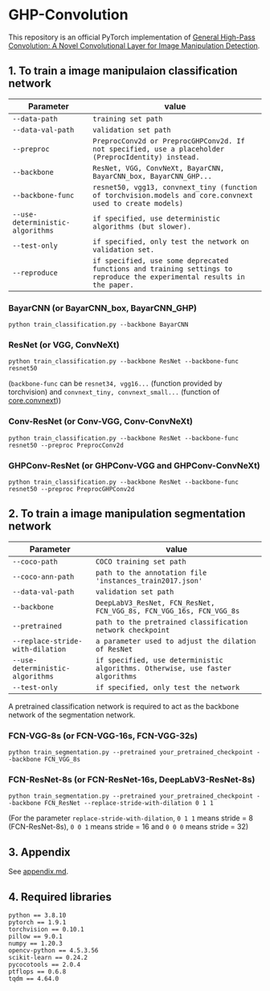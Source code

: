 # GHP-Convolution
This repository is an official PyTorch implementation of [General High-Pass Convolution: A Novel Convolutional Layer for Image Manipulation Detection](https://link.springer.com/chapter/10.1007/978-3-031-18907-4_11).

## 1. To train a image manipulaion classification network
| Parameter                        | value                                                                              |
| -------------------------------- | ---------------------------------------------------------------------------------- |
| `--data-path`                    | `training set path`                                                                |
| `--data-val-path`                | `validation set path`                                                              |
| `--preproc`                      | `PreprocConv2d or PreprocGHPConv2d. If not specified, use a placeholder (PreprocIdentity) instead.`  |
| `--backbone`                     | `ResNet, VGG, ConvNeXt, BayarCNN, BayarCNN_box, BayarCNN_GHP...`                   |
| `--backbone-func`                | `resnet50, vgg13, convnext_tiny (function of torchvision.models and core.convnext used to create models)` |
| `--use-deterministic-algorithms` | `if specified, use deterministic algorithms (but slower).`                         |
| `--test-only`                    | `if specified, only test the network on validation set.`                           |
| `--reproduce`                    | `if specified, use some deprecated functions and training settings to reproduce the experimental results in the paper.` |
### BayarCNN (or BayarCNN_box, BayarCNN_GHP)
```
python train_classification.py --backbone BayarCNN
```
### ResNet (or VGG, ConvNeXt)
```
python train_classification.py --backbone ResNet --backbone-func resnet50
```
(`backbone-func` can be `resnet34, vgg16...` (function provided by torchvision) and `convnext_tiny, convnext_small...` (function of [core.convnext](core/convnext.py)))
### Conv-ResNet (or Conv-VGG, Conv-ConvNeXt)
```
python train_classification.py --backbone ResNet --backbone-func resnet50 --preproc PreprocConv2d
```
### GHPConv-ResNet (or GHPConv-VGG and GHPConv-ConvNeXt)
```
python train_classification.py --backbone ResNet --backbone-func resnet50 --preproc PreprocGHPConv2d
```

## 2. To train a image manipulation segmentation network
| Parameter                        | value                                                                              |
| -------------------------------- | ---------------------------------------------------------------------------------- |
| `--coco-path`                    | `COCO training set path`                                                           |
| `--coco-ann-path`                | `path to the annotation file 'instances_train2017.json'`                           |
| `--data-val-path`                | `validation set path`                                                              |
| `--backbone`                     | `DeepLabV3_ResNet, FCN_ResNet, FCN_VGG_8s, FCN_VGG_16s, FCN_VGG_8s`                |
| `--pretrained`                   | `path to the pretrained classification network checkpoint`                         |
| `--replace-stride-with-dilation` | `a parameter used to adjust the dilation of ResNet`                                |
| `--use-deterministic-algorithms` | `if specified, use deterministic algorithms. Otherwise, use faster algorithms`     |
| `--test-only`                    | `if specified, only test the network`                                              |

A pretrained classification network is required to act as the backbone network of the segmentation network.
### FCN-VGG-8s (or FCN-VGG-16s, FCN-VGG-32s)
```
python train_segmentation.py --pretrained your_pretrained_checkpoint --backbone FCN_VGG_8s
```
### FCN-ResNet-8s (or FCN-ResNet-16s, DeepLabV3-ResNet-8s)
```
python train_segmentation.py --pretrained your_pretrained_checkpoint --backbone FCN_ResNet --replace-stride-with-dilation 0 1 1
```
(For the parameter `replace-stride-with-dilation`, `0 1 1` means stride = 8 (FCN-ResNet-8s), `0 0 1` means stride = 16 and `0 0 0` means stride = 32)

## 3. Appendix
 See [appendix.md](appendix.md).
 
## 4. Required libraries 
`python == 3.8.10`  
`pytorch == 1.9.1`  
`torchvision == 0.10.1`  
`pillow == 9.0.1`  
`numpy == 1.20.3`  
`opencv-python == 4.5.3.56`  
`scikit-learn == 0.24.2`  
`pycocotools == 2.0.4`  
`ptflops == 0.6.8`  
`tqdm == 4.64.0`  
